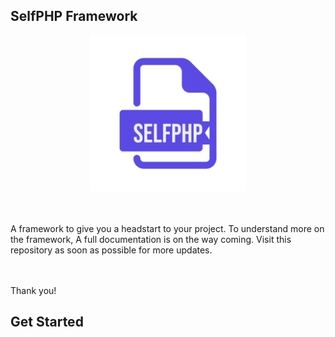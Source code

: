 ## SelfPHP Framework 
<center><img src="public/storage/logo/branded-logo.png" height="250" width="250"></center> 

<br><br>
A framework to give you a headstart to your project. To understand more on the framework, A full documentation is on the way coming. Visit this repository as soon as possible for more updates.

<br><br>
Thank you!


## Get Started
